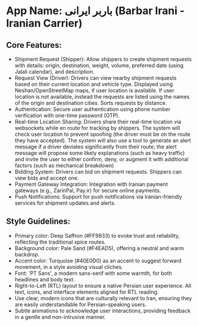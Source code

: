 # **App Name**: باربر ایرانی (Barbar Irani - Iranian Carrier)

## Core Features:

- Shipment Request (Shipper): Allow shippers to create shipment requests with details: origin, destination, weight, volume, preferred date (using Jalali calendar), and description.
- Request View (Driver): Drivers can view nearby shipment requests based on their current location and vehicle type. Displayed using Neshan/OpenStreetMap maps, if user location is available. If user location is not available, instead the requests are listed using the names of the origin and destination cities. Sorts requests by distance.
- Authentication: Secure user authentication using phone number verification with one-time password (OTP).
- Real-time Location Sharing: Drivers share their real-time location via websockets while en route for tracking by shippers. The system will check user location to prevent spoofing (the driver must be on the route they have accepted). The system will also use a tool to generate an alert message if a driver deviates significantly from their route; the alert message will propose some likely explanations (such as heavy traffic) and invite the user to either confirm, deny, or augment it with additional factors (such as mechanical breakdown)
- Bidding System: Drivers can bid on shipment requests. Shippers can view bids and accept one.
- Payment Gateway Integration: Integration with Iranian payment gateways (e.g., ZarinPal, Pay.ir) for secure online payments.
- Push Notifications: Support for push notifications via Iranian-friendly services for shipment updates and alerts.

## Style Guidelines:

- Primary color: Deep Saffron (#FF9933) to evoke trust and reliability, reflecting the traditional spice routes.
- Background color: Pale Sand (#F4EAD5), offering a neutral and warm backdrop.
- Accent color: Turquoise (#40E0D0) as an accent to suggest forward movement, in a style avoiding visual cliches.
- Font: 'PT Sans', a modern sans-serif with some warmth, for both headlines and body text.
- Right-to-Left (RTL) layout to ensure a native Persian user experience. All text, icons, and interface elements aligned for RTL reading.
- Use clear, modern icons that are culturally relevant to Iran, ensuring they are easily understandable for Persian-speaking users.
- Subtle animations to acknowledge user interactions, providing feedback in a gentle and non-intrusive manner.